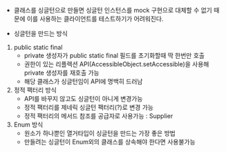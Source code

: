 - 클래스를 싱글턴으로 만들면 싱글턴 인스턴스를 mock 구현으로 대체할 수 없기 때문에 이를 사용하는 클라이언트를 테스트하기가 어려워진다.

- 싱글턴을 만드는 방식
1. public static final 
   - private 생성자가 public static final 필드를 초기화할때 딱 한번만 호출
   - 권한이 있는 리플렉션 API(AccessibleObject.setAccessible)을 사용해 private 생성자를 재호출 가능
   - 해당 클래스가 싱글턴임이 API에 명백히 드러남
2. 정적 팩터리 방식 
   - API를 바꾸지 않고도 싱글턴이 아니게 변경가능
   - 정적 팩터리를 제네릭 싱글턴 팩터리(?)로 변경 가능
   - 정적 팩터리의 메서드 참조를 공급자로 사용가능 : Supplier<Elvis>
3. Enum 방식
   - 원소가 하나뿐인 열거타입이 싱글턴을 만드는 가장 좋은 방법
   - 만들려는 싱글턴이 Enum외의 클래스를 상속해야 한다면 사용불가능